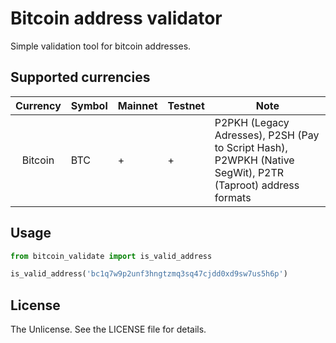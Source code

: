 # Bitcoin address validator
Simple validation tool for bitcoin addresses.

## Supported currencies
| Currency      | Symbol | Mainnet | Testnet    | Note                                                                                                      |
|:-------------:| ------ | ------- | ---------- | ---------------------------------------------------------------------------------------------         |
| Bitcoin       | BTC    | +       | +          | P2PKH (Legacy Adresses), P2SH (Pay to Script Hash), P2WPKH (Native SegWit), P2TR (Taproot) address formats    |

## Usage
```python
from bitcoin_validate import is_valid_address

is_valid_address('bc1q7w9p2unf3hngtzmq3sq47cjdd0xd9sw7us5h6p')
```

## License
The Unlicense. See the LICENSE file for details.
